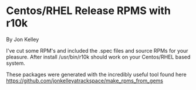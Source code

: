 Centos/RHEL Release RPMS with r10k
=========
By Jon Kelley

I've cut some RPM's and included the .spec files and source RPMs for your pleasure. After install /usr/bin/r10k should work on your Centos/RHEL based system.

These packages were generated with the incredibly useful tool found here https://github.com/jonkelleyatrackspace/make_rpms_from_gems
